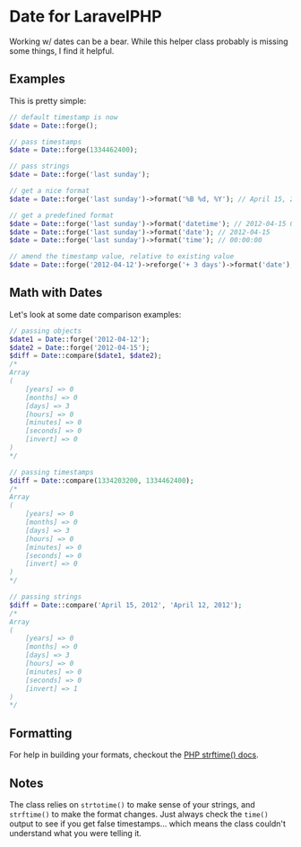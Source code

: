 # Date for LaravelPHP #

Working w/ dates can be a bear.  While this helper class probably is missing some things, I find it helpful.

## Examples ##

This is pretty simple:

```php
// default timestamp is now
$date = Date::forge();

// pass timestamps
$date = Date::forge(1334462400);

// pass strings
$date = Date::forge('last sunday');

// get a nice format
$date = Date::forge('last sunday')->format('%B %d, %Y'); // April 15, 2012

// get a predefined format
$date = Date::forge('last sunday')->format('datetime'); // 2012-04-15 00:00:00
$date = Date::forge('last sunday')->format('date'); // 2012-04-15
$date = Date::forge('last sunday')->format('time'); // 00:00:00

// amend the timestamp value, relative to existing value
$date = Date::forge('2012-04-12')->reforge('+ 3 days')->format('date'); // 2012-04-15
```

## Math with Dates ##

Let's look at some date comparison examples:

```php
// passing objects
$date1 = Date::forge('2012-04-12');
$date2 = Date::forge('2012-04-15');
$diff = Date::compare($date1, $date2);
/*
Array
(
    [years] => 0
    [months] => 0
    [days] => 3
    [hours] => 0
    [minutes] => 0
    [seconds] => 0
    [invert] => 0
)
*/

// passing timestamps
$diff = Date::compare(1334203200, 1334462400);
/*
Array
(
    [years] => 0
    [months] => 0
    [days] => 3
    [hours] => 0
    [minutes] => 0
    [seconds] => 0
    [invert] => 0
)
*/

// passing strings
$diff = Date::compare('April 15, 2012', 'April 12, 2012');
/*
Array
(
    [years] => 0
    [months] => 0
    [days] => 3
    [hours] => 0
    [minutes] => 0
    [seconds] => 0
    [invert] => 1
)
*/
```

## Formatting ##

For help in building your formats, checkout the [PHP strftime() docs](http://php.net/manual/en/function.strftime.php).

## Notes ##

The class relies on ``strtotime()`` to make sense of your strings, and ``strftime()`` to make the format changes.  Just always check the ``time()`` output to see if you get false timestamps... which means the class couldn't understand what you were telling it.